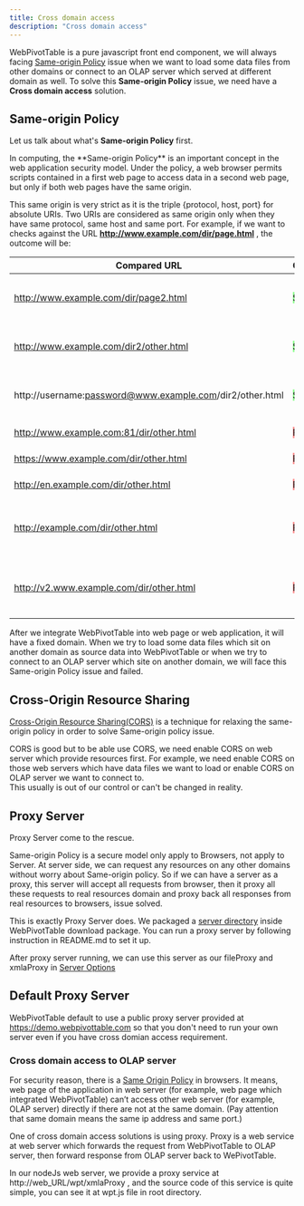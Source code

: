 ```yaml
---
title: Cross domain access
description: "Cross domain access"
---
```


WebPivotTable is a pure javascript front end component, we will always facing [Same-origin Policy](https://en.wikipedia.org/wiki/Same-origin_policy)
issue when we want to load some data files from other domains or connect to an OLAP server which served at different domain as well.
To solve this **Same-origin Policy** issue, we need have a **Cross domain access** solution. 

## Same-origin Policy

Let us talk about what's **Same-origin Policy** first.  

<div class="Alert Alert--info">
In computing, the **Same-origin Policy** is an important concept in the web application security model. Under the policy,
a web browser permits scripts contained in a first web page to access data in a second web page, but only if both web pages
have the same origin.
</div>

This same origin is very strict as it is the triple {protocol, host, port} for absolute URIs. Two URIs are considered as
same origin only when they have same protocol, same host and same port. For example, if we want to checks against the URL
**http://www.example.com/dir/page.html** , the outcome will be:  

| Compared URL                                                | Outcome                                              | Reason                                |
|-------------------------------------------------------------|------------------------------------------------------|---------------------------------------|
| http://www.example.com/dir/page2.html                       | <span style="background-color:#9F9">Success</span>   | Same protocol, host and port          |
| http://www.example.com/dir2/other.html                      | <span style="background-color:#9F9">Success</span>   | Same protocol, host and port          |
| http://username:password@www.example.com/dir2/other.html    | <span style="background-color:#9F9">Success</span>   | Same protocol, host and port          |
| http://www.example.com:81/dir/other.html                    | <span style="background-color:#F99">Failure</span>   | Different port                        |
| https://www.example.com/dir/other.html                      | <span style="background-color:#F99">Failure</span>   | Different protocol                    |
| http://en.example.com/dir/other.html                        | <span style="background-color:#F99">Failure</span>   | Different host                        |
| http://example.com/dir/other.html                           | <span style="background-color:#F99">Failure</span>   | Different host (exact match required) |
| http://v2.www.example.com/dir/other.html                    | <span style="background-color:#F99">Failure</span>   | Different host (exact match required) |


<div class="Alert Alert--info">
After we integrate WebPivotTable into web page or web application, it will have a fixed domain. When we try to load some data files
which sit on another domain as source data into WebPivotTable or when we try to connect to an OLAP server which site on another domain,
we will face this Same-origin Policy issue and failed.  
</div>


## Cross-Origin Resource Sharing

[Cross-Origin Resource Sharing(CORS)](https://www.w3.org/TR/cors/) is a technique for relaxing the same-origin policy
in order to solve Same-origin policy issue.

CORS is good but to be able use CORS, we need enable CORS on web server which provide resources first. For example,
we need enable CORS on those web servers which have data files we want to load or enable CORS on OLAP server we want to connect to.     
This usually is out of our control or can't be changed in reality.


## Proxy Server

<div class="Alert Alert--orange">
Proxy Server come to the rescue.
</div>

Same-origin Policy is a secure model only apply to Browsers, not apply to Server. At server side, we can request any resources
on any other domains without worry about Same-origin policy. So if we can have a server as a proxy, this server will accept all requests from browser, then it proxy all
these requests to real resources domain and proxy back all responses from real resources to browsers, issue solved.

This is exactly Proxy Server does. We packaged a [server directory](/doc/quick-start-guide#installation) inside WebPivotTable download package.
You can run a proxy server by following instruction in README.md to set it up.

After proxy server running, we can use this server as our fileProxy and xmlaProxy in [Server Options](/doc/options#server)

   
## Default Proxy Server

WebPivotTable default to use a public proxy server provided at https://demo.webpivottable.com so that you don't need
to run your own server even if you have cross domian access requirement. 

### Cross domain access to OLAP server

For security reason, there is a [Same Origin Policy](https://en.wikipedia.org/wiki/Same-origin_policy) in 
browsers. It means, web page of the application in web server (for example, web page which integrated WebPivotTable)
can’t access other web server (for example, OLAP server) directly if there are not at the same
domain. (Pay attention that same domain means the same ip address and same port.)

One of cross domain access solutions is using proxy. Proxy is a web service at web server which forwards 
the request from WebPivotTable to OLAP server, then forward response from OLAP server back to WePivotTable. 


In our nodeJs web server, we provide a proxy service at http://web_URL/wpt/xmlaProxy  , and the source code
of this service is quite simple, you can see it at wpt.js file in root directory.

